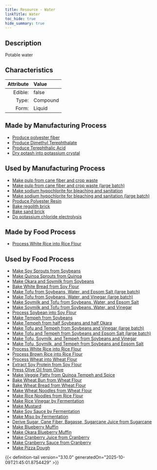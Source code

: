 ```yaml
---
title: Resource - Water
linkTitle: Water
toc_hide: true
hide_summary: true
---
```

<!-- This is generated by the MarsSim HelpGenertor, do not edit. -->

## Description
Potable water

## Characteristics

| Attribute      | Value |
|--------:|:------|
|Edible:|false|
|Type:|Compound|
|Form:|Liquid|
 
## Made by Manufacturing Process

- [Produce polyester fiber](/docs/definitions/process/produce-polyester-fiber)
- [Produce Dimethyl Terephthalate](/docs/definitions/process/produce-dimethyl-terephthalate)
- [Produce Terephthalic Acid](/docs/definitions/process/produce-terephthalic-acid)
- [Dry potash into potassium crystal](/docs/definitions/process/dry-potash-into-potassium-crystal)

## Used by Manufacturing Process

- [Make pulp from cane fiber and crop waste](/docs/definitions/process/make-pulp-from-cane-fiber-and-crop-waste)
- [Make pulp from cane fiber and crop waste (large batch)](/docs/definitions/process/make-pulp-from-cane-fiber-and-crop-waste--large-batch-)
- [Make sodium hypochlorite for bleaching and sanitation](/docs/definitions/process/make-sodium-hypochlorite-for-bleaching-and-sanitation)
- [Make sodium hypochlorite for bleaching and sanitation (large batch)](/docs/definitions/process/make-sodium-hypochlorite-for-bleaching-and-sanitation--large-batch-)
- [Produce Polyester Resin](/docs/definitions/process/produce-polyester-resin)
- [Bake regolith brick](/docs/definitions/process/bake-regolith-brick)
- [Bake sand brick](/docs/definitions/process/bake-sand-brick)
- [Do potassium chloride electrolysis](/docs/definitions/process/do-potassium-chloride-electrolysis)


## Made by Food Process

- [Process White Rice into Rice Flour](/docs/definitions/food/process-white-rice-into-rice-flour)

    
## Used by Food Process

- [Make Soy Sprouts from Soybeans](/docs/definitions/food/make-soy-sprouts-from-soybeans)
- [Make Quinoa Sprouts from Quinoa](/docs/definitions/food/make-quinoa-sprouts-from-quinoa)
- [Make Okara and Soymilk from Soybeans](/docs/definitions/food/make-okara-and-soymilk-from-soybeans)
- [Bake White Bread from Soy Flour](/docs/definitions/food/bake-white-bread-from-soy-flour)
- [Make Tofu from Soybeans, Water, and Epsom Salt (large batch)](/docs/definitions/food/make-tofu-from-soybeans--water--and-epsom-salt--large-batch-)
- [Make Tofu from Soybeans, Water, and Vinegar (large batch)](/docs/definitions/food/make-tofu-from-soybeans--water--and-vinegar--large-batch-)
- [Make Soymilk and Tofu from Soybeans, Water, and Epsom Salt](/docs/definitions/food/make-soymilk-and-tofu-from-soybeans--water--and-epsom-salt)
- [Make Soymilk and Tofu from Soybeans, Water, and Vinegar](/docs/definitions/food/make-soymilk-and-tofu-from-soybeans--water--and-vinegar)
- [Process Soybean into Soy Flour](/docs/definitions/food/process-soybean-into-soy-flour)
- [Make Tempeh from Soybeans](/docs/definitions/food/make-tempeh-from-soybeans)
- [Make Tempeh from half Soybeans and half Okara](/docs/definitions/food/make-tempeh-from-half-soybeans-and-half-okara)
- [Make Tofu and Tempeh from Soybeans and Vinegar (large batch)](/docs/definitions/food/make-tofu-and-tempeh-from-soybeans-and-vinegar--large-batch-)
- [Make Tofu and Tempeh from Soybeans and Epsom Salt (large batch)](/docs/definitions/food/make-tofu-and-tempeh-from-soybeans-and-epsom-salt--large-batch-)
- [Make Tofu, Soymilk, and Tempeh from Soybeans and Vinegar](/docs/definitions/food/make-tofu--soymilk--and-tempeh-from-soybeans-and-vinegar)
- [Make Tofu, Soymilk, and Tempeh from Soybeans and Epsom Salt](/docs/definitions/food/make-tofu--soymilk--and-tempeh-from-soybeans-and-epsom-salt)
- [Process White Rice into Rice Flour](/docs/definitions/food/process-white-rice-into-rice-flour)
- [Process Brown Rice into Rice Flour](/docs/definitions/food/process-brown-rice-into-rice-flour)
- [Process Wheat into Wheat Flour](/docs/definitions/food/process-wheat-into-wheat-flour)
- [Extract Soy Protein from Soy Flour](/docs/definitions/food/extract-soy-protein-from-soy-flour)
- [Press Olive Oil from Olive](/docs/definitions/food/press-olive-oil-from-olive)
- [Make Veggie Patty from Quinoa Tempeh and Spice](/docs/definitions/food/make-veggie-patty-from-quinoa-tempeh-and-spice)
- [Bake Wheat Bun from Wheat Flour](/docs/definitions/food/bake-wheat-bun-from-wheat-flour)
- [Bake Wheat Bread from Wheat Flour](/docs/definitions/food/bake-wheat-bread-from-wheat-flour)
- [Make Wheat Noodles from Wheat Flour](/docs/definitions/food/make-wheat-noodles-from-wheat-flour)
- [Make Rice Noodles from Rice Flour](/docs/definitions/food/make-rice-noodles-from-rice-flour)
- [Make Rice Vinegar by Fermentation](/docs/definitions/food/make-rice-vinegar-by-fermentation)
- [Make Mustard](/docs/definitions/food/make-mustard)
- [Make Soy Sauce by Fermentation](/docs/definitions/food/make-soy-sauce-by-fermentation)
- [Make Miso by Fermentation](/docs/definitions/food/make-miso-by-fermentation)
- [Derive Sugar, Cane Fiber, Bagasse, Sugarcane Juice from Sugarcane](/docs/definitions/food/derive-sugar--cane-fiber--bagasse--sugarcane-juice-from-sugarcane)
- [Make Blueberry Muffin](/docs/definitions/food/make-blueberry-muffin)
- [Make Okara Blueberry Muffin](/docs/definitions/food/make-okara-blueberry-muffin)
- [Make Cranberry Juice from Cranberry](/docs/definitions/food/make-cranberry-juice-from-cranberry)
- [Make Cranberry Sauce from Cranberry](/docs/definitions/food/make-cranberry-sauce-from-cranberry)
- [Make Pizza Dough](/docs/definitions/food/make-pizza-dough)



{{< definition-tail version="3.10.0" generatedOn="2025-10-09T21:45:01.8754429" >}}


